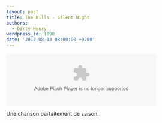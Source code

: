 ```yaml
---
layout: post
title: The Kills - Silent Night
authors:
  - Dirty Henry
wordpress_id: 1090
date: '2012-08-13 08:00:00 +0200'
---
```

<object width="400" height="138"><param name="movie" value="http://www.bbc.co.uk/emp/external/player.swf"></param><param name="allowFullScreen" value="true"></param><param name="allowScriptAccess" value="always"></param><param name="FlashVars" value="config_settings_showUpdatedInFooter=true&config_settings_showPopoutCta=false&config_settings_showPopoutButton=false&config_plugin_autoResumePlugin_recentlyPlayed=false&config_settings_suppressRelatedLinks=true&config_settings_skin=silver&config=http%3A%2F%2Fwww%2Ebbc%2Eco%2Euk%2Femp%2Fiplayer%2Fconfig%2Exml&playlist=http%3A%2F%2Fwww%2Ebbc%2Eco%2Euk%2F6music%2Femp%2Fxml%2Fshows%2Flauren%5Flaverne%2Faudio%2Fkills%5Ffestivempfree%2Exml&config_settings_displayMode=audio&config_settings_showFooter=true&"></param><embed src="http://www.bbc.co.uk/emp/external/player.swf" type="application/x-shockwave-flash" allowfullscreen="true" allowScriptAccess="always" width="400" height="138" FlashVars="config_settings_showUpdatedInFooter=true&config_settings_showPopoutCta=false&config_settings_showPopoutButton=false&config_plugin_autoResumePlugin_recentlyPlayed=false&config_settings_suppressRelatedLinks=true&config_settings_skin=silver&config=http%3A%2F%2Fwww%2Ebbc%2Eco%2Euk%2Femp%2Fiplayer%2Fconfig%2Exml&playlist=http%3A%2F%2Fwww%2Ebbc%2Eco%2Euk%2F6music%2Femp%2Fxml%2Fshows%2Flauren%5Flaverne%2Faudio%2Fkills%5Ffestivempfree%2Exml&config_settings_displayMode=audio&config_settings_showFooter=true&"></embed></object>

Une chanson parfaitement de saison.
